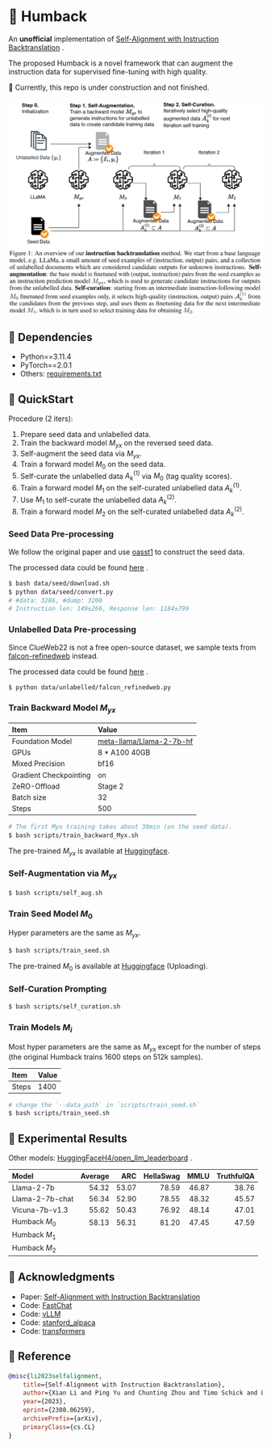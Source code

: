 # 🐋 Humback

An **unofficial** implementation of [Self-Alignment with Instruction Backtranslation](https://arxiv.org/pdf/2308.06259.pdf) .

The proposed Humback is a novel framework that can augment the instruction data for supervised fine-tuning with high quality.

🚧 Currently, this repo is under construction and not finished.

![Humback Framework](./figs/humback.png)

## 🌴 Dependencies

- Python==3.11.4
- PyTorch==2.0.1
- Others: [requirements.txt](./requirements.txt)

## 🚀 QuickStart

Procedure (2 iters):
1. Prepare seed data and unlabelled data.
2. Train the backward model $M_{yx}$ on the reversed seed data.
3. Self-augment the seed data via $M_{yx}$.
4. Train a forward model $M_{0}$ on the seed data.
5. Self-curate the unlabelled data $A_{k}^{(1)}$ via $M_{0}$ (tag quality scores).
6. Train a forward model $M_{1}$ on the self-curated unlabelled data $A_{k}^{(1)}$.
7. Use $M_{1}$ to self-curate the unlabelled data $A_{k}^{(2)}$.
8. Train a forward model $M_{2}$ on the self-curated unlabelled data $A_{k}^{(2)}$.

### Seed Data Pre-processing

We follow the original paper and use [oasst1](https://huggingface.co/datasets/OpenAssistant/oasst1) to construct the seed data.

The processed data could be found [here](https://github.com/Spico197/Humback/releases/tag/data) .

```bash
$ bash data/seed/download.sh
$ python data/seed/convert.py
# #data: 3286, #dump: 3200
# Instruction len: 149±266, Response len: 1184±799
```

### Unlabelled Data Pre-processing

Since ClueWeb22 is not a free open-source dataset, we sample texts from [falcon-refinedweb](https://huggingface.co/datasets/tiiuae/falcon-refinedweb) instead.

The processed data could be found [here](https://github.com/Spico197/Humback/releases/tag/data) .

```bash
$ python data/unlabelled/falcon_refinedweb.py
```

### Train Backward Model $M_{yx}$

| Item                   | Value                                                                       |
| :--------------------- | :-------------------------------------------------------------------------- |
| Foundation Model       | [meta-llama/Llama-2-7b-hf](https://huggingface.co/meta-llama/Llama-2-7b-hf) |
| GPUs                   | 8 * A100 40GB                                                               |
| Mixed Precision        | bf16                                                                        |
| Gradient Checkpointing | on                                                                          |
| ZeRO-Offload           | Stage 2                                                                     |
| Batch size             | 32                                                                          |
| Steps                  | 500                                                                         |

```bash
# The first Myx training takes about 30min (on the seed data).
$ bash scripts/train_backward_Myx.sh
```

The pre-trained $M_{yx}$ is available at [Huggingface](https://huggingface.co/Spico/Humback-Myx).

### Self-Augmentation via $M_{yx}$

```bash
$ bash scripts/self_aug.sh
```

### Train Seed Model $M_{0}$

Hyper parameters are the same as $M_{yx}$.

```bash
$ bash scripts/train_seed.sh
```

The pre-trained $M_{0}$ is available at [Huggingface](https://huggingface.co/Spico/Humback-M0) (Uploading).

### Self-Curation Prompting

```bash
$ bash scripts/self_curation.sh
```

### Train Models $M_{i}$

Most hyper parameters are the same as $M_{yx}$ except for the number of steps (the original Humback trains 1600 steps on 512k samples).

| Item  | Value |
| :---- | :---- |
| Steps | 1400  |

```bash
# change the `--data_path` in `scripts/train_seed.sh`
$ bash scripts/train_seed.sh
```

## 📑 Experimental Results

Other models: [HuggingFaceH4/open_llm_leaderboard](https://huggingface.co/spaces/HuggingFaceH4/open_llm_leaderboard) .

| Model           | Average |   ARC | HellaSwag |  MMLU | TruthfulQA |
| :-------------- | ------: | ----: | --------: | ----: | ---------: |
| Llama-2-7b      |   54.32 | 53.07 |     78.59 | 46.87 |      38.76 |
| Llama-2-7b-chat |   56.34 | 52.90 |     78.55 | 48.32 |      45.57 |
| Vicuna-7b-v1.3  |   55.62 | 50.43 |     76.92 | 48.14 |      47.01 |
| Humback $M_{0}$ |   58.13 | 56.31 |     81.20 | 47.45 |      47.59 |
| Humback $M_{1}$ |         |       |           |       |            |
| Humback $M_{2}$ |         |       |           |       |            |

## 💌 Acknowledgments

- Paper: [Self-Alignment with Instruction Backtranslation](https://arxiv.org/pdf/2308.06259.pdf)
- Code: [FastChat](https://github.com/lm-sys/FastChat)
- Code: [vLLM](https://github.com/vllm-project/vllm)
- Code: [stanford_alpaca](https://github.com/tatsu-lab/stanford_alpaca)
- Code: [transformers](https://huggingface.co/transformers/)

## 📜 Reference

```bibtex
@misc{li2023selfalignment,
    title={Self-Alignment with Instruction Backtranslation},
    author={Xian Li and Ping Yu and Chunting Zhou and Timo Schick and Luke Zettlemoyer and Omer Levy and Jason Weston and Mike Lewis},
    year={2023},
    eprint={2308.06259},
    archivePrefix={arXiv},
    primaryClass={cs.CL}
}
```
